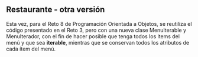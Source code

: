 ## Restaurante - otra versión

Esta vez, para el Reto 8 de Programación Orientada a Objetos, se reutiliza el código presentado en el Reto 3, pero con una nueva clase MenuIterable y MenuIterador, con el fin de hacer posible que tenga todos los items del menú y que sea **iterable**, mientras que se conservan todos los atributos de cada ítem del menú.

